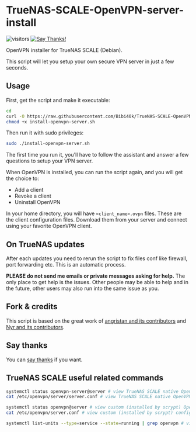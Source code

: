 # TrueNAS-SCALE-OpenVPN-server-install

![visitors](https://visitor-badge.glitch.me/badge?page_id=Bibi40k.TrueNAS-SCALE-OpenVPN)
[![Say Thanks!](https://img.shields.io/badge/Say%20Thanks-!-1EAEDB.svg)](https://saythanks.io/to/Bibi40k)

OpenVPN installer for TrueNAS SCALE (Debian).

This script will let you setup your own secure VPN server in just a few seconds.

## Usage

First, get the script and make it executable:

```bash
cd
curl -O https://raw.githubusercontent.com/Bibi40k/TrueNAS-SCALE-OpenVPN/master/install-openvpn-server.sh
chmod +x install-openvpn-server.sh
```

Then run it with sudo privileges:

```bash
sudo ./install-openvpn-server.sh
```

The first time you run it, you'll have to follow the assistant and answer a few questions to setup your VPN server.

When OpenVPN is installed, you can run the script again, and you will get the choice to:

- Add a client
- Revoke a client
- Uninstall OpenVPN

In your home directory, you will have `<client_name>.ovpn` files. These are the client configuration files. Download them from your server and connect using your favorite OpenVPN client.

## On TrueNAS updates

After each updates you need to rerun the script to fix files conf like firewall, port forwarding etc. This is an automatic process.

**PLEASE do not send me emails or private messages asking for help.** The only place to get help is the issues. Other people may be able to help and in the future, other users may also run into the same issue as you.

## Fork & credits

This script is based on the great work of [angristan and its contributors](https://github.com/angristan/openvpn-install) and [Nyr and its contributors](https://github.com/Nyr/openvpn-install).

## Say thanks

You can [say thanks](https://saythanks.io/to/Bibi40k) if you want.

## TrueNAS SCALE useful related commands
```bash
systemctl status openvpn-server@server # view TrueNAS SCALE native OpenVPN server status
cat /etc/openvpn/server/server.conf # view TrueNAS SCALE native OpenVPN server config file

systemctl status openvpn@server # view custom (installed by scrypt) OpenVPN server status
cat /etc/openvpn/server.conf # view custom (installed by scrypt) config file

systemctl list-units --type=service --state=running | grep openvpn # view all running services named "openvpn"
```
